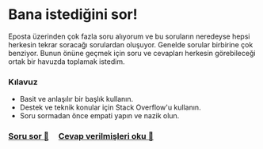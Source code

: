 # Bana istediğini sor!

Eposta üzerinden çok fazla soru alıyorum ve bu soruların neredeyse hepsi herkesin tekrar soracağı sorulardan oluşuyor. Genelde sorular birbirine çok benziyor. Bunun önüne geçmek için soru ve cevapları herkesin görebileceği ortak bir havuzda toplamak istedim.

### Kılavuz

- Basit ve anlaşılır bir başlık kullanın.
- Destek ve teknik konular için Stack Overflow'u kullanın.
- Soru sormadan önce empati yapın ve nazik olun.

### [Soru sor :love_letter:](../../issues/new) &nbsp;&nbsp;&nbsp; [Cevap verilmişleri oku :speech_balloon:](https://github.com/ademilter/AMA/issues?q=is%3Aissue+is%3Aclosed)
